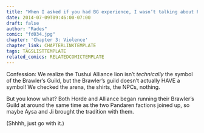 ```yaml
---
title: "When I asked if you had BG experience, I wasn’t talking about PVP"
date: 2014-07-09T09:46:00-07:00
draft: false
author: "Rades"
comic: "fd034.jpg"
chapter: 'Chapter 3: Violence'
chapter_link: CHAPTERLINKTEMPLATE
tags: TAGSLISTTEMPLATE
related_comics: RELATEDCOMICTEMPLATE
---
```


Confession: We realize the Tushui Alliance lion isn’t *technically* the symbol of the Brawler’s Guild, but the Brawler’s guild doesn’t actually HAVE a symbol! We checked the arena, the shirts, the NPCs, nothing. 


But you know what? Both Horde and Alliance began running their Brawler’s Guild at around the same time as the two Pandaren factions joined up, so maybe Aysa and Ji brought the tradition with them.


(Shhhh, just go with it.)

